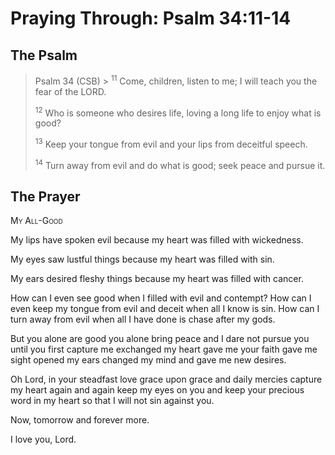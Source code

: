 # Praying Through: Psalm 34:11-14

## The Psalm

>Psalm 34 (CSB)  >
><sup>11</sup> Come, children, listen to me; I will teach you the fear of the LORD. 
>
><sup>12</sup> Who is someone who desires life, loving a long life to enjoy what is good? 
>
><sup>13</sup> Keep your tongue from evil and your lips from deceitful speech. 
>
><sup>14</sup> Turn away from evil and do what is good; seek peace and pursue it. 

## The Prayer

<div style="font-variant: small-caps;">
My All-Good
</div>


My lips have spoken evil
  because my heart was filled with wickedness.

My eyes saw lustful things
  because my heart was filled with sin.

My ears desired fleshy things
  because my heart was filled with cancer.

How can I even see good
  when I filled with evil and contempt?
  How can I even keep my tongue from evil and deceit
  when all I know is sin.
  How can I turn away from evil
  when all I have done is chase after my gods.

But you alone are good
  you alone bring peace
  and I dare not pursue you
  until you first capture me
  exchanged my heart
  gave me your faith
  gave me sight
  opened my ears
  changed my mind
  and gave me new desires.

Oh Lord,
  in your steadfast love
  grace upon grace
  and daily mercies
  capture my heart
  again and again
  keep my eyes on you
  and keep your precious word
  in my heart
  so that I will not sin against you.

Now, tomorrow and forever more.

I love you, Lord.
